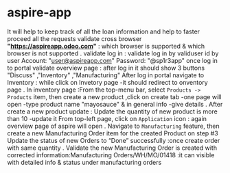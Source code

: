 # aspire-app
It will help to keep track of all the loan information and help to faster proceed all the requests
validate cross browser **"https://aspireapp.odoo.com"** : which browser is supported & which browser is not supported .
validate log in : validate log in by validuser id  by user Account: "user@aspireapp.com" Password: "@sp1r3app"
once log in to portal validate overview page : after log in it should show 3 buttons "Discuss" ,"Inventory" ,"Manufacturing"
After log in portal navigate to Inventory : while click on Invetory page -it should redirect to onventory page .
In inventory page :From the top-menu bar, select `Products -> Products` item, then create a new product ,click on create tab -one page will open -type product name "mayosauce" & in general info -give details .
After create a new product update : Update the quantity of new product is more than 10 -update it 
From top-left page, click on `Application` icon : again overview page of aspire will open .
Navigate to `Manufacturing` feature, then create a new Manufacturing Order item for the created Product on step #3
Update the status of new Orders to “Done” successfully :once create order with same quantity .
Validate the new Manufacturing Order is created with corrected information:Manufacturing Orders/WH/MO/01418 :it can visible with detailed info & status under manufacturing orders 
